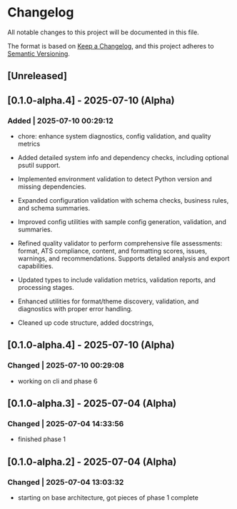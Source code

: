 # Changelog

All notable changes to this project will be documented in this file.

The format is based on [Keep a Changelog](https://keepachangelog.com/en/1.0.0/),
and this project adheres to [Semantic Versioning](https://semver.org/spec/v2.0.0.html).

## [Unreleased]

## [0.1.0-alpha.4] - 2025-07-10 (Alpha)

### Added | 2025-07-10 00:29:12

- chore: enhance system diagnostics, config validation, and quality metrics

- Added detailed system info and dependency checks, including optional psutil support.

- Implemented environment validation to detect Python version and missing dependencies.

- Expanded configuration validation with schema checks, business rules, and schema summaries.

- Improved config utilities with sample config generation, validation, and summaries.

- Refined quality validator to perform comprehensive file assessments: format, ATS compliance, content, and formatting scores, issues, warnings, and recommendations. Supports detailed analysis and export capabilities.

- Updated types to include validation metrics, validation reports, and processing stages.

- Enhanced utilities for format/theme discovery, validation, and diagnostics with proper error handling.

- Cleaned up code structure, added docstrings,

## [0.1.0-alpha.4] - 2025-07-10 (Alpha)

### Changed | 2025-07-10 00:29:08

- working on cli and phase 6

## [0.1.0-alpha.3] - 2025-07-04 (Alpha)

### Changed | 2025-07-04 14:33:56

- finished phase 1

## [0.1.0-alpha.2] - 2025-07-04 (Alpha)

### Changed | 2025-07-04 13:03:32

- starting on base architecture, got pieces of phase 1 complete
